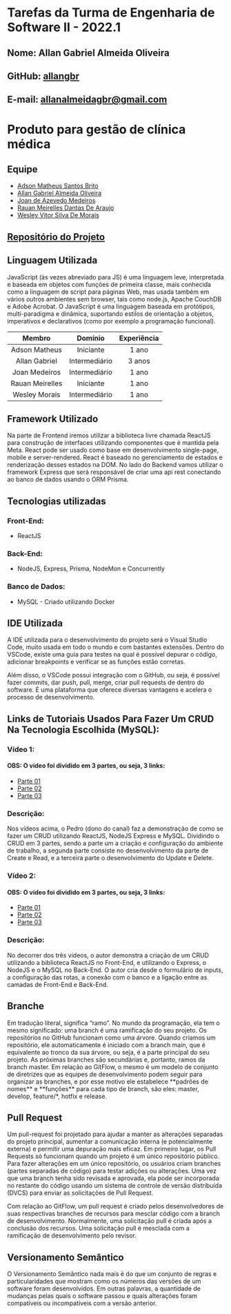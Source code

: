 # Tarefas da Turma de Engenharia de Software II - 2022.1

## Nome: Allan Gabriel Almeida Oliveira
## GitHub: [allangbr](https://github.com/allangbr)
## E-mail: allanalmeidagbr@gmail.com

# Produto para gestão de clínica médica
## Equipe
- [Adson Matheus Santos Brito](https://github.com/adson-matheus)
- [Allan Gabriel Almeida Oliveira](https://github.com/allangbr)
- [Joan de Azevedo Medeiros](https://github.com/joanmdrs)
- [Rauan Meirelles Dantas De Araujo](https://github.com/rauan-meirelles)
- [Wesley Vitor Silva De Morais](https://github.com/WesleyVitor)
## [Repositório do Projeto](https://github.com/joanmdrs/project-eng-2)

## Linguagem Utilizada
<p> JavaScript (às vezes abreviado para JS) é uma linguagem leve, interpretada e baseada em objetos com funções de primeira classe, mais conhecida como a linguagem de script para páginas Web, mas usada também em vários outros ambientes sem browser, tais como node.js,  Apache CouchDB e Adobe Acrobat. O JavaScript é uma linguagem baseada em protótipos, multi-paradigma e dinâmica, suportando estilos de orientação a objetos, imperativos e declarativos (como por exemplo a programação funcional).</p>

Membro          | Domínio       | Experiência
:--------------:|:-------------:|:-------:
Adson Matheus   | Iniciante     | 1 ano
Allan Gabriel   | Intermediário | 3 anos
Joan Medeiros   | Intermediário | 1 ano
Rauan Meirelles | Iniciante     | 1 ano
Wesley Morais   | Intermediário | 1 ano

## Framework Utilizado
<p> Na parte de Frontend iremos utilizar a biblioteca livre chamada ReactJS para construção de interfaces utilizando componentes que é mantida pela Meta. React pode ser usado como base em desenvolvimento single-page, mobile e server-rendered. React é baseado no gerenciamento de estados e renderização desses estados na DOM. No lado do Backend vamos utilizar o framework Express que será responsável de criar uma api rest conectando ao banco de dados usando o ORM Prisma.</p>

## Tecnologias utilizadas 
### Front-End: 
- ReactJS
### Back-End:
- NodeJS, Express, Prisma, NodeMon e Concurrently

### Banco de Dados:
- MySQL - Criado utilizando Docker

## IDE Utilizada
<p> A IDE utilizada para o desenvolvimento do projeto será o Visual Studio Code, muito usada em todo o mundo e com bastantes extensões. Dentro do VSCode, existe uma guia para testes na qual é possível depurar o código, adicionar breakpoints e verificar se as funções estão corretas.</p>
<p> Além disso, o VSCode possui integração com o GitHub, ou seja, é possível fazer commits, dar push, pull, merge, criar pull requests de dentro do software. É uma plataforma que oferece diversas vantagens e acelera o processo de desenvolvimento.</p>

## Links de Tutoriais Usados Para Fazer Um CRUD Na Tecnologia Escolhida (MySQL):
### Vídeo 1:
#### OBS: O vídeo foi dividido em 3 partes, ou seja, 3 links:
- [Parte 01](https://youtu.be/T8mqZZ0r-RA)
- [Parte 02](https://youtu.be/3YrOOia3-mo)
- [Parte 03](https://youtu.be/_S2GKnFpdtE)

### Descrição:
<p> Nos vídeos acima, o Pedro (dono do canal) faz a demonstração de como se fazer um CRUD utilizando ReactJS, NodeJS Express e MySQL. Dividindo o CRUD em 3 partes, sendo a parte um a criação e configuração do ambiente  de trabalho, a segunda parte consiste no desenvolvimento da parte de Create e Read, e a terceira parte o desenvolvimento do Update e Delete.</p>

### Vídeo 2:
#### OBS: O vídeo foi dividido em 3 partes, ou seja, 3 links:
- [Parte 01](https://youtu.be/e0He6sCiQT8 )
- [Parte 02](https://youtu.be/5_9rvyT9cg4)
- [Parte 03](https://youtu.be/vzPsUWLprAw)

### Descrição:
<p> No decorrer dos três vídeos, o autor demonstra a criação de um CRUD utilizando a biblioteca ReactJS no Front-End, e utilizando o Express, o NodeJS e o MySQL no Back-End. O autor cria desde o formulário de inputs, a configuração das rotas, a conexão com o banco  e a ligação entre as camadas de Front-End e Back-End.</p>

## Branche 
<p> Em tradução literal, significa “ramo”. No mundo da programação, ela tem o mesmo significado: uma branch é uma ramificação do seu projeto. Os repositórios no GitHub funcionam como uma árvore. Quando criamos um repositório, ele automaticamente é iniciado com a branch main, que é equivalente ao tronco da sua árvore, ou seja, é a parte principal do seu projeto. As próximas branches são secundárias e, portanto, ramos da branch master. Em relação ao GitFlow, o mesmo é um modelo de conjunto de diretrizes que as equipes de desenvolvimento podem seguir para organizar as branches, e por esse motivo ele estabelece **padrões de nomes** e **funções** para cada tipo de branch, são eles: master, develop, feature/*, hotfix e release.</p>

## Pull Request
<p> Um pull-request  foi projetado para ajudar a manter as alterações separadas do projeto principal, aumentar a comunicação interna (e potencialmente externa) e permitir uma depuração mais eficaz. Em primeiro lugar, os Pull Requests só funcionam quando um projeto é um único repositório público. Para fazer alterações em um único repositório, os usuários criam branches (partes separadas de código) para testar adições ou alterações. Uma vez que uma branch tenha sido revisada e aprovada, ela pode ser incorporada no restante do código usando um sistema de controle de versão distribuída (DVCS) para enviar as solicitações de Pull Request.</p>
<p> Com relação ao GitFlow, um pull request é criado pelos desenvolvedores de suas respectivas branches de recursos para mesclar código com a branch de desenvolvimento. Normalmente, uma solicitação pull é criada após a conclusão dos recursos. Uma solicitação pull é mesclada com a ramificação de desenvolvimento pelo revisor.</p>

## Versionamento Semântico
<p> O Versionamento Semântico nada mais é do que um conjunto de regras e particularidades que mostram como os números das versões de um software foram desenvolvidos. Em outras palavras, a quantidade de mudanças pelas quais o software passou e quais alterações foram compatíveis ou incompatíveis com a versão anterior.</p>